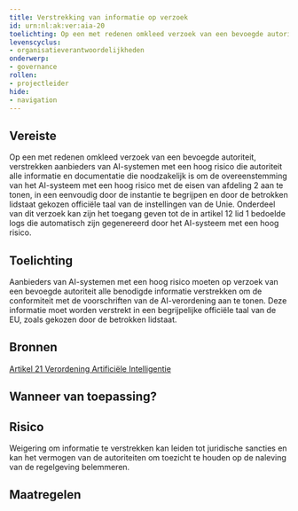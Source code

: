 ```yaml
---
title: Verstrekking van informatie op verzoek 
id: urn:nl:ak:ver:aia-20
toelichting: Op een met redenen omkleed verzoek van een bevoegde autoriteit, verstrekken aanbieders van AI-systemen met een hoog risico die autoriteit alle informatie en documentatie die noodzakelijk is om de overeenstemming van het AI-systeem met een hoog risico met de eisen van afdeling 2 aan te tonen, in een eenvoudig door de instantie te begrijpen en door de betrokken lidstaat gekozen officiële taal van de instellingen van de Unie. Onderdeel van dit verzoek kan zijn het toegang geven tot de in artikel 12 lid 1 bedoelde logs die automatisch zijn gegenereerd door het AI-systeem met een hoog risico. 
levenscyclus:
- organisatieverantwoordelijkheden
onderwerp:
- governance
rollen:
- projectleider
hide:
- navigation
---
```


<!-- tags -->
## Vereiste

Op een met redenen omkleed verzoek van een bevoegde autoriteit, verstrekken aanbieders van AI-systemen met een hoog risico die autoriteit alle informatie en documentatie die noodzakelijk is om de overeenstemming van het AI-systeem met een hoog risico met de eisen van afdeling 2 aan te tonen, in een eenvoudig door de instantie te begrijpen en door de betrokken lidstaat gekozen officiële taal van de instellingen van de Unie.
Onderdeel van dit verzoek kan zijn het toegang geven tot de in artikel 12 lid 1 bedoelde logs die automatisch zijn gegenereerd door het AI-systeem met een hoog risico.


## Toelichting

Aanbieders van AI-systemen met een hoog risico moeten op verzoek van een bevoegde autoriteit alle benodigde informatie verstrekken om de conformiteit met de voorschriften van de AI-verordening aan te tonen.
Deze informatie moet worden verstrekt in een begrijpelijke officiële taal van de EU, zoals gekozen door de betrokken lidstaat.

## Bronnen
[Artikel 21 Verordening Artificiële Intelligentie](https://eur-lex.europa.eu/legal-content/NL/TXT/HTML/?uri=OJ:L_202401689#d1e4098-1-1)

## Wanneer van toepassing?


## Risico

Weigering om informatie te verstrekken kan leiden tot juridische sancties en kan het vermogen van de autoriteiten om toezicht te houden op de naleving van de regelgeving belemmeren.


## Maatregelen

<!-- list_maatregelen vereiste/aia-20-verstrekken-van-informatie-op-verzoek no-search no-onderwerp no-rol no-levenscyclus -->

